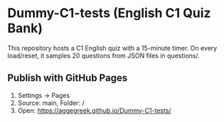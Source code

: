 ﻿# Dummy-C1-tests (English C1 Quiz Bank)

This repository hosts a C1 English quiz with a 15-minute timer.
On every load/reset, it samples 20 questions from JSON files in questions/.

## Publish with GitHub Pages
1. Settings → Pages
2. Source: main, Folder: /
3. Open: https://aggegreek.github.io/Dummy-C1-tests/
